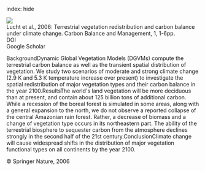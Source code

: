 index: hide

<div class="Citation">
    <div class="Citation-thumb CitationThumb-linked"  data-href="https://doi.org/10.1186/1750-0680-1-6">
      <img src="https://static.claimspace.cloud/climate-study-static/refs/thumbs/12/Lucht_et_al_2006-thumb.png" />
    </div>

  <div class="Citation-body">
    <div class="Citation-text">Lucht et al., 2006: Terrestrial vegetation redistribution and carbon balance under climate change. <span class="Article-journal">Carbon Balance and Management, </span><span class="Article-volume">1, </span>1-6pp.</div>
    <div class="Citation-links">
      <div class="CitationLink" data-href="https://doi.org/10.1186/1750-0680-1-6">
        <div class="CitationLink-icon CitationLink-Doi"></div>
        <div class="CitationLink-text">DOI</div>
      </div>
      <div class="CitationLink" data-href="https://scholar.google.com/scholar?q=10.1186/1750-0680-1-6">
        <div class="CitationLink-icon CitationLink-Scholar"></div>
        <div class="CitationLink-text">Google Scholar</div>
      </div>
    </div>
  </div>
</div>

BackgroundDynamic Global Vegetation Models (DGVMs) compute the terrestrial carbon balance as well as the transient spatial distribution of vegetation. We study two scenarios of moderate and strong climate change (2.9 K and 5.3 K temperature increase over present) to investigate the spatial redistribution of major vegetation types and their carbon balance in the year 2100.ResultsThe world's land vegetation will be more deciduous than at present, and contain about 125 billion tons of additional carbon. While a recession of the boreal forest is simulated in some areas, along with a general expansion to the north, we do not observe a reported collapse of the central Amazonian rain forest. Rather, a decrease of biomass and a change of vegetation type occurs in its northeastern part. The ability of the terrestrial biosphere to sequester carbon from the atmosphere declines strongly in the second half of the 21st century.ConclusionClimate change will cause widespread shifts in the distribution of major vegetation functional types on all continents by the year 2100.

<div class="Citation-copy">
&copy; Springer Nature, 2006
</div>